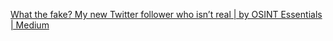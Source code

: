 
[What the fake? My new Twitter follower who isn’t real | by OSINT Essentials | Medium](https://osintessentials.medium.com/what-the-fake-my-new-twitter-follower-who-isnt-real-28dda7605cec)
